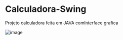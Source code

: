 # Calculadora-Swing
Projeto calculadora feita em JAVA comInterface grafica 

![image](https://user-images.githubusercontent.com/79329614/145690816-c5891f5c-411c-4150-b7d9-748d11c159c8.png)
